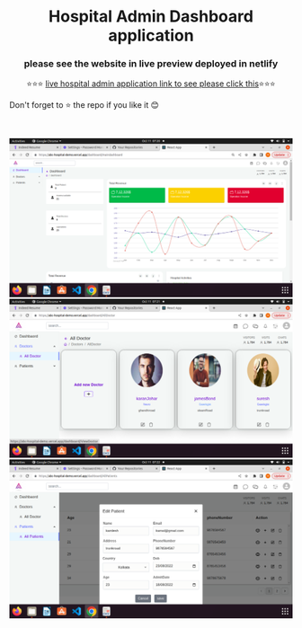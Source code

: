 
<div align="center">
  <h1>Hospital Admin Dashboard application</h1>
  <h3>please see the website in live preview deployed in netlify</h3>
⭐⭐⭐ <a href="https://abc-hospital-demo.vercel.app/login">live hospital admin application link to see please click this</a>⭐⭐⭐
</div>
<div>
  <p>Don't forget to ⭐ the repo if you like it 😊</p>
 </div>
<br/>


![project img](https://github.com/ManiMaran001/abcAdminDashboard/blob/main/screenshot/Screenshot%20from%202022-10-11%2007-20-46.png?raw=true)
![stack Overflow](https://github.com/ManiMaran001/abcAdminDashboard/blob/main/screenshot/Screenshot%20from%202022-10-11%2007-21-49.png?raw=true)
![stack Overflow](https://github.com/ManiMaran001/abcAdminDashboard/blob/main/screenshot/Screenshot%20from%202022-10-11%2007-22-54.png?raw=true)
